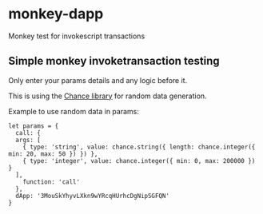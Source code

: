 # monkey-dapp
Monkey test for invokescript transactions

## Simple monkey invoketransaction testing

Only enter your params details and any logic before it.

This is using the [Chance library](https://chancejs.com/) for random data generation.

Example to use random data in params:

```
let params = {
  call: {
  args: [
    { type: 'string', value: chance.string({ length: chance.integer({ min: 20, max: 50 }) }) },
    { type: 'integer', value: chance.integer({ min: 0, max: 200000 }) }
  ],
    function: 'call'
  },
  dApp: '3MouSkYhyvLXkn9wYRcqHUrhcDgNipSGFQN'
}
```



